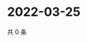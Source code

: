 # 2022-03-25

共 0 条

<!-- BEGIN WEIBO -->
<!-- 最后更新时间 Fri Mar 25 2022 00:01:27 GMT+0800 (China Standard Time) -->

<!-- END WEIBO -->

